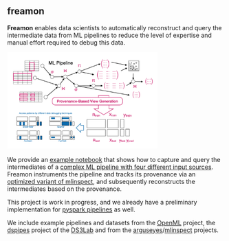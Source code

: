 ## freamon

__Freamon__ enables data scientists to automatically reconstruct and query the intermediate data from ML pipelines to reduce the level of expertise and manual effort required to debug this data.

<p align="left">
  <img src="overview.png" width="350" alt="overview">
</p>

We provide an [example notebook](view-reviews.ipynb) that shows how to capture and query the intermediates of a [complex ML pipeline with four different input sources](classify-amazon-reviews-sklearn.py). Freamon instruments the pipeline and tracks its provenance via an [optimized variant of mlinspect](https://github.com/stefan-grafberger/mlinspect/tree/lineage-opt), and subsequently reconstructs the intermediates based on the provenance.

This project is work in progress, and we already have a preliminary implementation for [pyspark pipelines](preliminary-views-for-pyspark.ipynb) as well. 

We include example pipelines and datasets from the [OpenML](https://www.openml.org) project, the [dspipes](https://github.com/DS3Lab/datascope-pipelines) project of the [DS3Lab](https://github.com/DS3Lab) and from the [arguseyes](https://github.com/schelterlabs/arguseyes)/[mlinspect](https://github.com/stefan-grafberger/mlinspect) projects.
